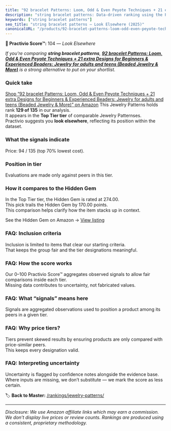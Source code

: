```yaml
---
title: "92 bracelet Patterns: Loom, Odd & Even Peyote Techniques + 21 extra Designs for Beginners & Experienced Beaders: Jewelry for adults and teens (Beaded Jewelry & More)"
description: "string bracelet patterns: Data-driven ranking using the Practivio Score™. Positioned by quality, value, demand, findability, momentum."
keywords: ["string bracelet patterns"]
seo_title: "string bracelet patterns — Look Elsewhere (2025)"
canonicalURL: "/products/92-bracelet-patterns-loom-odd-even-peyote-techniques-21-extra-designs-for-beginners-experienced-beaders-jewelry-for-adults-and-teens-beaded-jewelry-more-B0FMDL5M4C/"
---
```


**🚫 Practivio Score™:** 104 — _Look Elsewhere_


*If you're comparing **string bracelet patterns**, **[92 bracelet Patterns: Loom, Odd & Even Peyote Techniques + 21 extra Designs for Beginners & Experienced Beaders: Jewelry for adults and teens (Beaded Jewelry & More)](https://www.amazon.com/dp/B0FMDL5M4C?tag=practivio-20)** is a strong alternative to put on your shortlist.*
### Quick take
[Shop “92 bracelet Patterns: Loom, Odd & Even Peyote Techniques + 21 extra Designs for Beginners & Experienced Beaders: Jewelry for adults and teens (Beaded Jewelry & More)” on Amazon](https://www.amazon.com/dp/B0FMDL5M4C?tag=practivio-20)
This Jewelry Patterns holds rank **129 of 135** in our analysis.  
It appears in the **Top Tier tier** of comparable Jewelry Patternses.  
Practivio suggests you **look elsewhere**, reflecting its position within the dataset.

### What the signals indicate
Price: 94 / 135 (top 70% lowest cost).  

### Position in tier
Evaluations are made only against peers in this tier.

### How it compares to the Hidden Gem
In the Top Tier tier, the Hidden Gem is rated at 274.00.  
This pick trails the Hidden Gem by 170.00 points.  
This comparison helps clarify how the item stacks up in context.  

See the Hidden Gem on Amazon → [View listing](https://www.amazon.com/dp/B09Y8DWR28?tag=practivio-20)

### FAQ: Inclusion criteria
Inclusion is limited to items that clear our starting criteria.  
That keeps the group fair and the tier designations meaningful.

### FAQ: How the score works
Our 0–100 Practivio Score™ aggregates observed signals to allow fair comparisons inside each tier.  
Missing data contributes to uncertainty, not fabricated values.

### FAQ: What “signals” means here
Signals are aggregated observations used to position a product among its peers in a given tier.

### FAQ: Why price tiers?
Tiers prevent skewed results by ensuring products are only compared with price-similar peers.  
This keeps every designation valid.

### FAQ: Interpreting uncertainty
Uncertainty is flagged by confidence notes alongside the evidence base.  
Where inputs are missing, we don’t substitute — we mark the score as less certain.


🏷️ **Back to Master:** [/rankings/jewelry-patterns/](/rankings/jewelry-patterns/)

---
_Disclosure: We use Amazon affiliate links which may earn a commission. We don’t display live prices or review counts. Rankings are produced using a consistent, proprietary methodology._
